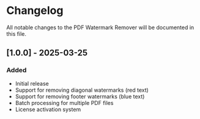 # Changelog

All notable changes to the PDF Watermark Remover will be documented in this file.

## [1.0.0] - 2025-03-25

### Added
- Initial release
- Support for removing diagonal watermarks (red text)
- Support for removing footer watermarks (blue text)
- Batch processing for multiple PDF files
- License activation system
